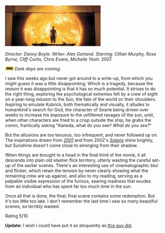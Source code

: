 <!--
.. title: Sunshine
.. slug: sunshine
.. date: 2007-05-01 13:13:43-05:00
.. tags: movie
.. link: 
.. description: 
.. type: text
-->


![](/files/2007/05/smithc7584042007p01.jpg "Turned out nice again.")

*Director: Danny Boyle.*
*Writer: Alex Garland.*
*Starring: Cillian Murphy, Rose Byrne, Cliff Curtis, Chris Evans, Michelle Yeoh.*
2007.

[![Internet Movie Database](/files/2007/03/imdb.png)](http://imdb.com/title/tt0448134/)
*Dark days are coming.*

I saw this weeks ago but never got around to a write-up, from which you
might guess it was a little disappointing. Which is a tragedy, because
the *reason* it was disappointing is that it has so much potential. It
strives to do the right thing, exploring the psychological extremes felt
by a crew of eight on a year-long mission to the Sun, the fate of the
world on their shoulders. Aspiring to emulate Kubrick, both thematically
and visually, it alludes to humankind's search for God, the character of
Searle being driven over weeks to increase his exposure to the
unfiltered ravages of the sun, until, when other characters are fried to
a crisp outside the ship, he grabs the comm, frantically asking "Kaneda,
what do you see? *What do you see?*"

But the allusions are too tenuous, too infrequent, and never followed up
on. The inspirations drawn from
[*2001*](http://imdb.com/title/tt0062622/) and from 2002's
[*Solaris*](http://imdb.com/title/tt0307479/) shine brightly, but
Sunshine doesn't come close to emerging from their shadow.

When things are brought to a head in the final third of the movie, it
all descends into plain old slasher flick territory, utterly wasting the
careful set-up of the earlier scenes. There's an interesting use of
cinematographic blur and flicker, which retain the tension by never
clearly showing what the remaining crew are up against, and also to my
reading, serving as a palpable visible expression of the furious,
searing madness that exudes from an individual who has spent far too
much time in the sun.

Once all that is done, the final, final scene contains some redemption.
But it's too little too late. I don't remember the last time I saw so
many beautiful scenes, so terribly wasted.

Rating 5/10.

**Update:** I wish I could have put it as eloquently as [this guy
did](http://bldgblog.blogspot.com/2007/07/chemical-radiance-review-of-film.html).